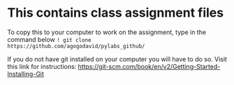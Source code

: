 # This contains class assignment files

To copy this to your computer to work on the assignment, type in the command below
`! git clone https://github.com/agogodavid/pylabs_github/`

If you do not have git installed on your computer you will have to do so. Visit this link for instructions: https://git-scm.com/book/en/v2/Getting-Started-Installing-Git
